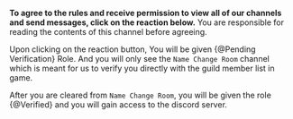 **To agree to the rules and receive permission to view all of our channels and send messages, click on the reaction below.** You are responsible for reading the contents of this channel before agreeing.

Upon clicking on the reaction button, You will be given {@Pending Verification} Role. And you will only see the `Name Change Room` channel which is meant for us to verify you directly with the guild member list in game.

After you are cleared from `Name Change Room`, you will be given the role {@Verified} and you will gain access to the discord server.